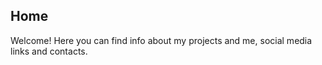 ## Home

Welcome! Here you can find info about my projects and me, social media links and contacts.
